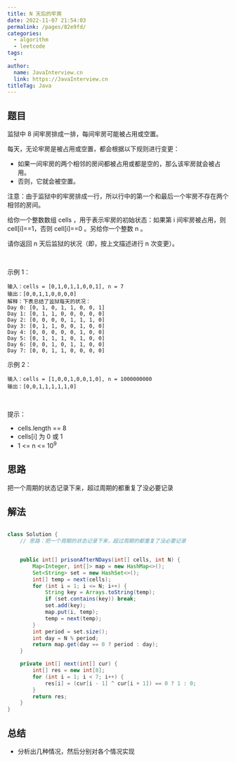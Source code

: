 ```yaml
---
title: N 天后的牢房
date: 2022-11-07 21:54:03
permalink: /pages/82e9fd/
categories:
  - algorithm
  - leetcode
tags:
  - 
author: 
  name: JavaInterview.cn
  link: https://JavaInterview.cn
titleTag: Java
---
```


## 题目

监狱中 8 间牢房排成一排，每间牢房可能被占用或空置。

每天，无论牢房是被占用或空置，都会根据以下规则进行变更：

- 如果一间牢房的两个相邻的房间都被占用或都是空的，那么该牢房就会被占用。
- 否则，它就会被空置。

注意：由于监狱中的牢房排成一行，所以行中的第一个和最后一个牢房不存在两个相邻的房间。

给你一个整数数组 cells ，用于表示牢房的初始状态：如果第 i 间牢房被占用，则 cell[i]==1，否则 cell[i]==0 。另给你一个整数 n 。

请你返回 n 天后监狱的状况（即，按上文描述进行 n 次变更）。

 

示例 1：

    输入：cells = [0,1,0,1,1,0,0,1], n = 7
    输出：[0,0,1,1,0,0,0,0]
    解释：下表总结了监狱每天的状况：
    Day 0: [0, 1, 0, 1, 1, 0, 0, 1]
    Day 1: [0, 1, 1, 0, 0, 0, 0, 0]
    Day 2: [0, 0, 0, 0, 1, 1, 1, 0]
    Day 3: [0, 1, 1, 0, 0, 1, 0, 0]
    Day 4: [0, 0, 0, 0, 0, 1, 0, 0]
    Day 5: [0, 1, 1, 1, 0, 1, 0, 0]
    Day 6: [0, 0, 1, 0, 1, 1, 0, 0]
    Day 7: [0, 0, 1, 1, 0, 0, 0, 0]
示例 2：

    输入：cells = [1,0,0,1,0,0,1,0], n = 1000000000
    输出：[0,0,1,1,1,1,1,0]
 

提示：

- cells.length == 8
- cells[i] 为 0 或 1
- 1 <= n <= 10<sup>9</sup>

## 思路

把一个周期的状态记录下来，超过周期的都重复了没必要记录

## 解法
```java

class Solution {
    // 思路：把一个周期的状态记录下来，超过周期的都重复了没必要记录


    public int[] prisonAfterNDays(int[] cells, int N) {
        Map<Integer, int[]> map = new HashMap<>();
        Set<String> set = new HashSet<>();
        int[] temp = next(cells);
        for (int i = 1; i <= N; i++) {
            String key = Arrays.toString(temp);
            if (set.contains(key)) break;
            set.add(key);
            map.put(i, temp);
            temp = next(temp);
        }
        int period = set.size();
        int day = N % period;
        return map.get(day == 0 ? period : day);
    }

    private int[] next(int[] cur) {
        int[] res = new int[8];
        for (int i = 1; i < 7; i++) {
            res[i] = (cur[i - 1] ^ cur[i + 1]) == 0 ? 1 : 0;
        }
        return res;
    }
}
```

## 总结

- 分析出几种情况，然后分别对各个情况实现 
